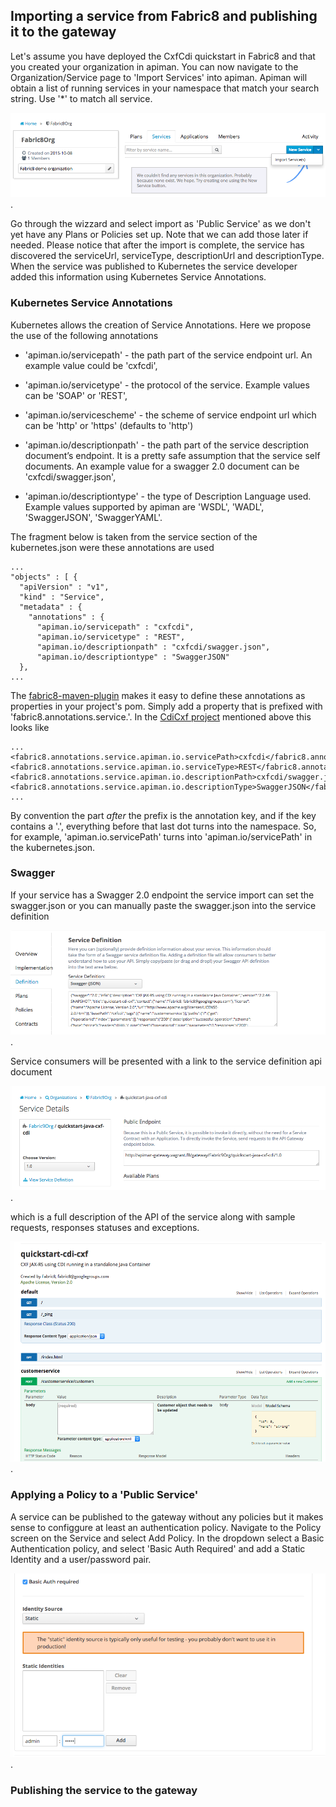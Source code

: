 ## Importing a service from Fabric8 and publishing it to the gateway

Let's assume you have deployed the CxfCdi quickstart in Fabric8 and that you created your organization in apiman. You can now navigate to the Organization/Service page to 'Import Services' into apiman. Apiman will obtain a list of running services in your namespace that match your search string. Use '*' to match all service. 

![service import](images/apiman-serviceimport.png).

Go through the wizzard and select import as 'Public Service' as we don't yet have any Plans or Policies set up. Note that we can add those later if needed. Please notice that after the import is complete, the service has discovered the serviceUrl, serviceType, descriptionUrl and descriptionType. When the service was published to Kubernetes the service developer added this information using Kubernetes Service Annotations.

### Kubernetes Service Annotations

Kubernetes allows the creation of Service Annotations. Here we propose the use of the following annotations

* 'apiman.io/servicepath' - the path part of the service endpoint url. An example value could be 'cxfcdi',

* 'apiman.io/servicetype' - the protocol of the service. Example values can be 'SOAP' or 'REST',

* 'apiman.io/servicescheme' - the scheme of service endpoint url which can be 'http' or 'https' (defaults to 'http')

* 'apiman.io/descriptionpath' - the path part of the service description document’s endpoint. It is a pretty safe assumption that the service self documents. An example value for a swagger 2.0 document can be 'cxfcdi/swagger.json',

* 'apiman.io/descriptiontype' - the type of Description Language used. Example values supported by apiman are 'WSDL', 'WADL', 'SwaggerJSON', 'SwaggerYAML'.

The fragment below is taken from the service section of the kubernetes.json were these annotations are used

    ...
    "objects" : [ {
      "apiVersion" : "v1",
      "kind" : "Service",
      "metadata" : {
        "annotations" : {
          "apiman.io/servicepath" : "cxfcdi",
          "apiman.io/servicetype" : "REST",
          "apiman.io/descriptionpath" : "cxfcdi/swagger.json",
          "apiman.io/descriptiontype" : "SwaggerJSON"
      },
    ...

The [fabric8-maven-plugin](http://fabric8.io/gitbook/mavenPlugin.html) makes it easy to define these annotations as properties in your project's pom. Simply add a property that is prefixed with 'fabric8.annotations.service.'. In the [CdiCxf project](https://github.com/fabric8io/ipaas-quickstarts/blob/v2.2.53/quickstart/cdi/cxf/pom.xml#L59-L62) mentioned above this looks like

    ...
    <fabric8.annotations.service.apiman.io.servicePath>cxfcdi</fabric8.annotations.service.apiman.io.servicePath>
    <fabric8.annotations.service.apiman.io.serviceType>REST</fabric8.annotations.service.apiman.io.serviceType>
    <fabric8.annotations.service.apiman.io.descriptionPath>cxfcdi/swagger.json</fabric8.annotations.service.apiman.io.descriptionPath>
    <fabric8.annotations.service.apiman.io.descriptionType>SwaggerJSON</fabric8.annotations.service.apiman.io.descriptionType>
    ...
    
By convention the part _after_ the prefix is the annotation key, and if the key contains a '.', everything before that last dot turns into the namespace. So, for example, 'apiman.io.servicePath' turns into 'apiman.io/servicePath' in the kubernetes.json.

### Swagger

If your service has a Swagger 2.0 endpoint the service import can set the swagger.json or you can manually paste the swagger.json into the service definition

![service definition](images/apiman-definition.png).

Service consumers will be presented with a link to the service definition api document

![service definition link](images/apiman-definition2.png).

which is a full description of the API of the service along with sample requests, responses statuses and exceptions.

![service definition link](images/apiman-definition3.png).

### Applying a Policy to a 'Public Service'

A service can be published to the gateway without any policies but it makes sense to configgure at least an authentication policy. Navigate to the Policy screen on the Service and select Add Policy. In the dropdown select a Basic Authentication policy, and select 'Basic Auth Required' and add a Static Identity and a  user/password pair.

![service definition link](images/apiman-basicauth.png).


### Publishing the service to the gateway

